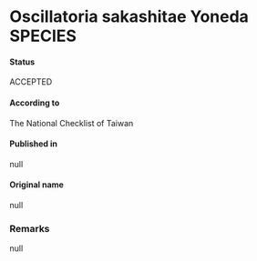 Oscillatoria sakashitae Yoneda SPECIES
=======

#### Status
ACCEPTED

#### According to
The National Checklist of Taiwan

#### Published in
null

#### Original name
null

### Remarks
null